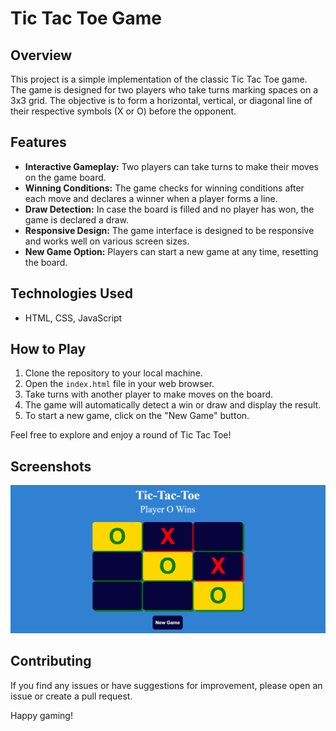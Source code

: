 # Tic Tac Toe Game

## Overview

This project is a simple implementation of the classic Tic Tac Toe game. The game is designed for two players who take turns marking spaces on a 3x3 grid. The objective is to form a horizontal, vertical, or diagonal line of their respective symbols (X or O) before the opponent.

## Features

- **Interactive Gameplay:** Two players can take turns to make their moves on the game board.
- **Winning Conditions:** The game checks for winning conditions after each move and declares a winner when a player forms a line.
- **Draw Detection:** In case the board is filled and no player has won, the game is declared a draw.
- **Responsive Design:** The game interface is designed to be responsive and works well on various screen sizes.
- **New Game Option:** Players can start a new game at any time, resetting the board.

## Technologies Used

- HTML, CSS, JavaScript

## How to Play

1. Clone the repository to your local machine.
2. Open the `index.html` file in your web browser.
3. Take turns with another player to make moves on the board.
4. The game will automatically detect a win or draw and display the result.
5. To start a new game, click on the "New Game" button.

Feel free to explore and enjoy a round of Tic Tac Toe!

## Screenshots

![Game Screenshot](screenshot.png)

## Contributing

If you find any issues or have suggestions for improvement, please open an issue or create a pull request.

Happy gaming!
